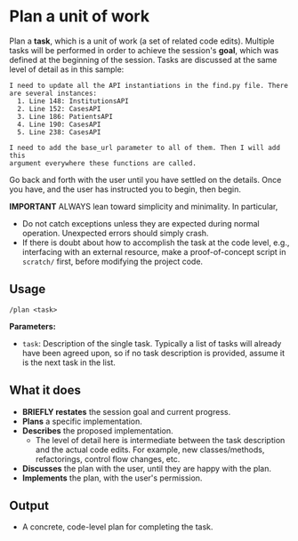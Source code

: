 # Plan a unit of work

Plan a **task**, which is a unit of work (a set of related code edits). Multiple
tasks will be performed in order to achieve the session's **goal**, which
was defined at the beginning of the session. Tasks are discussed at the
same level of detail as in this sample:

```
I need to update all the API instantiations in the find.py file. There are several instances:
  1. Line 148: InstitutionsAPI
  2. Line 152: CasesAPI 
  3. Line 186: PatientsAPI
  4. Line 190: CasesAPI
  5. Line 238: CasesAPI

I need to add the base_url parameter to all of them. Then I will add this
argument everywhere these functions are called.
```
  
Go back and forth with the user until you have settled on the details. Once you
have, and the user has instructed you to begin, then begin.

**IMPORTANT** ALWAYS lean toward simplicity and minimality. In particular,
- Do not catch exceptions unless they are expected during normal operation. Unexpected
  errors should simply crash.
- If there is doubt about how to accomplish the task at the code level, e.g.,
  interfacing with an external resource, make a proof-of-concept script in
  `scratch/` first, before modifying the project code.

## Usage

```
/plan <task>
```

**Parameters:**
- `task`: Description of the single task. Typically a list of tasks will already have been agreed upon, so if no task description is provided, assume it is the next task in the list.

## What it does

- **BRIEFLY restates** the session goal and current progress.
- **Plans** a specific implementation.
- **Describes** the proposed implementation.
    - The level of detail here is intermediate between the task description and
      the actual code edits. For example, new classes/methods, refactorings,
      control flow changes, etc.
- **Discusses** the plan with the user, until they are happy with the plan.
- **Implements** the plan, with the user's permission.

## Output

- A concrete, code-level plan for completing the task.

